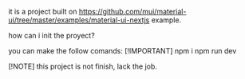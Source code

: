 it is a project built on https://github.com/mui/material-ui/tree/master/examples/material-ui-nextjs example.

how can i init the proyect?

you can make the follow comands:
[!IMPORTANT]
npm i
npm run dev

[!NOTE]
this project is not finish, lack the job.